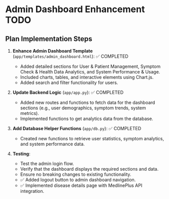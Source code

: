 # Admin Dashboard Enhancement TODO

## Plan Implementation Steps

1. **Enhance Admin Dashboard Template** (`app/templates/admin_dashboard.html`): ✅ COMPLETED
   - Added detailed sections for User & Patient Management, Symptom Check & Health Data Analytics, and System Performance & Usage.
   - Included charts, tables, and interactive elements using Chart.js.
   - Added search and filter functionality for users.

2. **Update Backend Logic** (`app/app.py`): ✅ COMPLETED
   - Added new routes and functions to fetch data for the dashboard sections (e.g., user demographics, symptom trends, system metrics).
   - Implemented functions to get analytics data from the database.

3. **Add Database Helper Functions** (`app/db.py`): ✅ COMPLETED
   - Created new functions to retrieve user statistics, symptom analytics, and system performance data.

4. **Testing**:
   - Test the admin login flow.
   - Verify that the dashboard displays the required sections and data.
   - Ensure no breaking changes to existing functionality.
   - ✅ Added logout button to admin dashboard navigation.
   - ✅ Implemented disease details page with MedlinePlus API integration.
